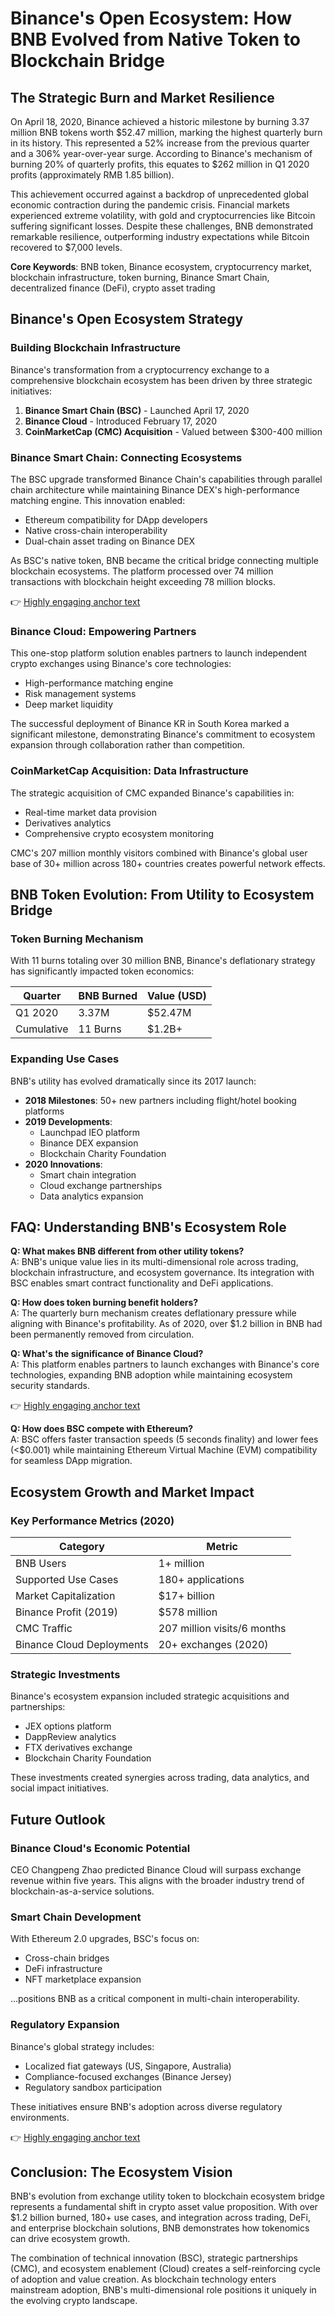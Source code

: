 # Binance's Open Ecosystem: How BNB Evolved from Native Token to Blockchain Bridge

## The Strategic Burn and Market Resilience

On April 18, 2020, Binance achieved a historic milestone by burning 3.37 million BNB tokens worth $52.47 million, marking the highest quarterly burn in its history. This represented a 52% increase from the previous quarter and a 306% year-over-year surge. According to Binance's mechanism of burning 20% of quarterly profits, this equates to $262 million in Q1 2020 profits (approximately RMB 1.85 billion).

This achievement occurred against a backdrop of unprecedented global economic contraction during the pandemic crisis. Financial markets experienced extreme volatility, with gold and cryptocurrencies like Bitcoin suffering significant losses. Despite these challenges, BNB demonstrated remarkable resilience, outperforming industry expectations while Bitcoin recovered to $7,000 levels.

**Core Keywords**: BNB token, Binance ecosystem, cryptocurrency market, blockchain infrastructure, token burning, Binance Smart Chain, decentralized finance (DeFi), crypto asset trading

## Binance's Open Ecosystem Strategy

### Building Blockchain Infrastructure

Binance's transformation from a cryptocurrency exchange to a comprehensive blockchain ecosystem has been driven by three strategic initiatives:

1. **Binance Smart Chain (BSC)** - Launched April 17, 2020
2. **Binance Cloud** - Introduced February 17, 2020
3. **CoinMarketCap (CMC) Acquisition** - Valued between $300-400 million

### Binance Smart Chain: Connecting Ecosystems

The BSC upgrade transformed Binance Chain's capabilities through parallel chain architecture while maintaining Binance DEX's high-performance matching engine. This innovation enabled:

- Ethereum compatibility for DApp developers
- Native cross-chain interoperability
- Dual-chain asset trading on Binance DEX

As BSC's native token, BNB became the critical bridge connecting multiple blockchain ecosystems. The platform processed over 74 million transactions with blockchain height exceeding 78 million blocks.

👉 [Highly engaging anchor text](https://bit.ly/okx-bonus)

### Binance Cloud: Empowering Partners

This one-stop platform solution enables partners to launch independent crypto exchanges using Binance's core technologies:

- High-performance matching engine
- Risk management systems
- Deep market liquidity

The successful deployment of Binance KR in South Korea marked a significant milestone, demonstrating Binance's commitment to ecosystem expansion through collaboration rather than competition.

### CoinMarketCap Acquisition: Data Infrastructure

The strategic acquisition of CMC expanded Binance's capabilities in:

- Real-time market data provision
- Derivatives analytics
- Comprehensive crypto ecosystem monitoring

CMC's 207 million monthly visitors combined with Binance's global user base of 30+ million across 180+ countries creates powerful network effects.

## BNB Token Evolution: From Utility to Ecosystem Bridge

### Token Burning Mechanism

With 11 burns totaling over 30 million BNB, Binance's deflationary strategy has significantly impacted token economics:

| Quarter | BNB Burned | Value (USD) |
|---------|------------|-------------|
| Q1 2020 | 3.37M      | $52.47M     |
| Cumulative | 11 Burns | $1.2B+      |

### Expanding Use Cases

BNB's utility has evolved dramatically since its 2017 launch:

- **2018 Milestones**: 50+ new partners including flight/hotel booking platforms
- **2019 Developments**: 
  - Launchpad IEO platform
  - Binance DEX expansion
  - Blockchain Charity Foundation
- **2020 Innovations**:
  - Smart chain integration
  - Cloud exchange partnerships
  - Data analytics expansion

## FAQ: Understanding BNB's Ecosystem Role

**Q: What makes BNB different from other utility tokens?**  
A: BNB's unique value lies in its multi-dimensional role across trading, blockchain infrastructure, and ecosystem governance. Its integration with BSC enables smart contract functionality and DeFi applications.

**Q: How does token burning benefit holders?**  
A: The quarterly burn mechanism creates deflationary pressure while aligning with Binance's profitability. As of 2020, over $1.2 billion in BNB had been permanently removed from circulation.

**Q: What's the significance of Binance Cloud?**  
A: This platform enables partners to launch exchanges with Binance's core technologies, expanding BNB adoption while maintaining ecosystem security standards.

👉 [Highly engaging anchor text](https://bit.ly/okx-bonus)

**Q: How does BSC compete with Ethereum?**  
A: BSC offers faster transaction speeds (5 seconds finality) and lower fees (<$0.001) while maintaining Ethereum Virtual Machine (EVM) compatibility for seamless DApp migration.

## Ecosystem Growth and Market Impact

### Key Performance Metrics (2020)

| Category               | Metric                     |
|------------------------|----------------------------|
| BNB Users              | 1+ million                 |
| Supported Use Cases    | 180+ applications          |
| Market Capitalization  | $17+ billion               |
| Binance Profit (2019)  | $578 million               |
| CMC Traffic            | 207 million visits/6 months|
| Binance Cloud Deployments | 20+ exchanges (2020)     |

### Strategic Investments

Binance's ecosystem expansion included strategic acquisitions and partnerships:

- JEX options platform
- DappReview analytics
- FTX derivatives exchange
- Blockchain Charity Foundation

These investments created synergies across trading, data analytics, and social impact initiatives.

## Future Outlook

### Binance Cloud's Economic Potential

CEO Changpeng Zhao predicted Binance Cloud will surpass exchange revenue within five years. This aligns with the broader industry trend of blockchain-as-a-service solutions.

### Smart Chain Development

With Ethereum 2.0 upgrades, BSC's focus on:

- Cross-chain bridges
- DeFi infrastructure
- NFT marketplace expansion

...positions BNB as a critical component in multi-chain interoperability.

### Regulatory Expansion

Binance's global strategy includes:

- Localized fiat gateways (US, Singapore, Australia)
- Compliance-focused exchanges (Binance Jersey)
- Regulatory sandbox participation

These initiatives ensure BNB's adoption across diverse regulatory environments.

👉 [Highly engaging anchor text](https://bit.ly/okx-bonus)

## Conclusion: The Ecosystem Vision

BNB's evolution from exchange utility token to blockchain ecosystem bridge represents a fundamental shift in crypto asset value proposition. With over $1.2 billion burned, 180+ use cases, and integration across trading, DeFi, and enterprise blockchain solutions, BNB demonstrates how tokenomics can drive ecosystem growth.

The combination of technical innovation (BSC), strategic partnerships (CMC), and ecosystem enablement (Cloud) creates a self-reinforcing cycle of adoption and value creation. As blockchain technology enters mainstream adoption, BNB's multi-dimensional role positions it uniquely in the evolving crypto landscape.